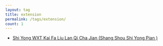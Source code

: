 ```yaml
---
layout: tag
title: extension
permalink: /tags/extension/
count: 1
---
```


- [Shi Yong  WXT Kai Fa Liu Lan Qi Cha Jian (Shang Shou Shi Yong Pian )](https://yeshan333.github.io/2024/03/15/develop-web-extension-with-wxt/)
